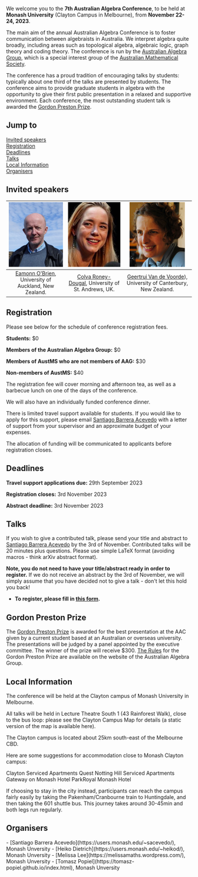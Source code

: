 We welcome you to the **7th Australian Algebra Conference**, to be held at **Monash University** (Clayton Campus in Melbourne), from **November 22-24, 2023**.

The main aim of the annual Australian Algebra Conference is to foster communication between algebraists in Australia. We interpret algebra quite broadly, including areas such as topological algebra, algebraic logic, graph theory and coding theory. The conference is run by the [Australian Algebra Group](https://sites.google.com/a/ltumathstats.com/austalg/about-us), which is a special interest group of the [Australian Mathematical Society](https://austms.org.au/).

The conference has a proud tradition of encouraging talks by students: typically about one third of the talks are presented by students. The conference aims to provide graduate students in algebra with the opportunity to give their first public presentation in a relaxed and supportive environment. Each conference, the most outstanding student talk is awarded the [Gordon Preston Prize](https://sites.google.com/a/ltumathstats.com/austalg/gordon-preston-prize).

## Jump to
<a href="#inv-sp">Invited speakers</a><br />
<a href="#rego">Registration</a><br />
<a href="#dead">Deadlines</a><br />
<a href="#talks">Talks</a><br />
<a href="#local">Local Information</a><br />
<a href="#us">Organisers</a><br />

<h2 id="inv-sp">Invited speakers</h2>

| <img src="eamonn.jpg" style="object-fit:cover;width:150px;height:175px;"> | <img src="colva2.jpg" style="object-fit:cover;width:150px;height:175px;"> | <img src="geertrui.jpg" style="object-fit:cover;width:150px;height:175px;"> |
|:--:|:--:|:--:|
[Eamonn O'Brien](https://www.math.auckland.ac.nz/~obrien/), University of Auckland, New Zealand. | [Colva Roney-Dougal](https://www.st-andrews.ac.uk/mathematics-statistics/people/cmr1/), University of St. Andrews, UK. |[Geertrui Van de Voorde](https://www.canterbury.ac.nz/engineering/contact-us/people/geertrui-van-de-voorde.html)), University of Canterbury, New Zealand. |


<h2 id="rego">Registration</h2>

Please see below for the schedule of conference registration fees.

**Students:** $0

**Members of the Australian Algebra Group:** $0

**Members of AustMS who are not members of AAG:** $30

**Non-members of AustMS:** $40

The registration fee will cover morning and afternoon tea, as well as a barbecue lunch on one of the days of the conference.

We will also have an individually funded conference dinner.

There is limited travel support available for students. If you would like to apply for this support, please email [Santiago Barrera Acevedo](mailto:santiago.barrera.acevedo@monash.edu?subject=Student%20funding%20application%20for%20AAC) with a letter of support from your supervisor and an approximate budget of your expenses.

The allocation of funding will be communicated to applicants before registration closes.

<h2 id="dead">Deadlines</h2>

**Travel support applications due:** 29th September 2023

**Registration closes:** 3rd November 2023

**Abstract deadline:** 3rd November 2023

<h2 id="talks">Talks</h2>

If you wish to give a contributed talk, please send your title and abstract to [Santiago Barrera Acevedo](mailto:santiago.barrera.acevedo@monash.edu?subject=Student%20funding%20application%20for%20AAC) by the 3rd of November. Contributed talks will be 20 minutes plus questions. Please use simple LaTeX format (avoiding macros - think arXiv abstract format).

**Note, you do not need to have your title/abstract ready in order to register.** If we do not receive an abstract by the 3rd of November, we will simply assume that you have decided not to give a talk - don't let this hold you back!

- **To register, please fill in [this form](https://forms.gle/HifdrEdRzJRnovBd6).**


## Gordon Preston Prize

The [Gordon Preston Prize](https://sites.google.com/a/ltumathstats.com/austalg/gordon-preston-prize) is awarded for the best presentation at the AAC given by a current student based at an Australian or overseas university. The presentations will be judged by a panel appointed by the executive committee. The winner of the prize will receive $300. [The Rules](https://sites.google.com/a/ltumathstats.com/austalg/rules-for-the-gordon-preston-prize) for the Gordon Preston Prize are available on the website of the Australian Algebra Group. 

<h2 id="local">Local Information</h2>
The conference will be held at the Clayton campus of Monash University in Melbourne.

All talks will be held in Lecture Theatre South 1 (43 Rainforest Walk), close to the bus loop: please see the Clayton Campus Map for details (a static version of the map is available here).

The Clayton campus is located about 25km south-east of the Melbourne CBD.

Here are some suggestions for accommodation close to Monash Clayton campus:

Clayton Serviced Apartments
Quest Notting Hill Serviced Apartments
Gateway on Monash Hotel
ParkRoyal Monash Hotel 

If choosing to stay in the city instead, participants can reach the campus fairly easily by taking the Pakenham/Cranbourne train to Huntingdale, and then taking the 601 shuttle bus. This journey takes around 30-45min and both legs run regularly.


<h2 id="us">Organisers</h2>
- [Santiago Barrera Acevedo](https://users.monash.edu/~sacevedo/), Monash Unversity
- [Heiko Dietrich](https://users.monash.edu/~heikod/), Monash Unversity
- [Melissa Lee](https://melissamaths.wordpress.com/), Monash Unversity
- [Tomasz Popiel](https://tomasz-popiel.github.io/index.html), Monash Unversity

